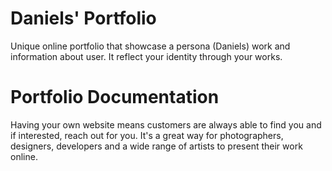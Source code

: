 
# Daniels' Portfolio

Unique online portfolio that showcase a persona (Daniels) work and information about user. It reflect your identity through your works.

# Portfolio Documentation

Having your own website means customers are always able to find you and if interested, reach out for you. 
It's a great way for photographers, designers, developers and a wide range of artists to present their work online.



